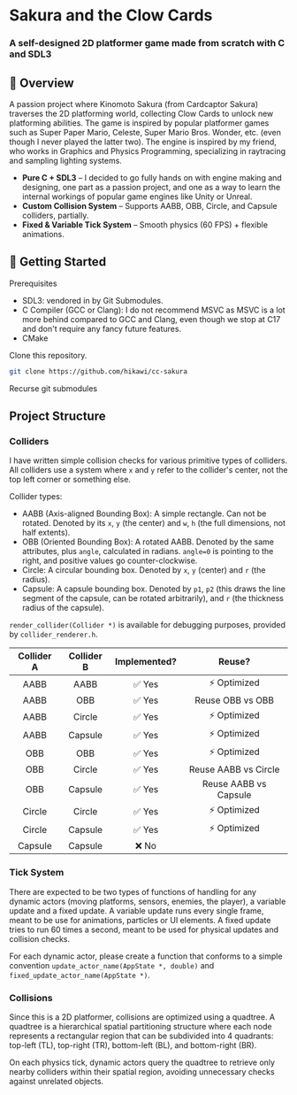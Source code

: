 # Sakura and the Clow Cards

### A self-designed 2D platformer game made from scratch with C and SDL3

## 📖 Overview

A passion project where Kinomoto Sakura (from Cardcaptor Sakura) traverses the 2D platforming world, collecting Clow Cards to unlock new platforming abilities. The game is inspired by popular platformer games such as Super Paper Mario, Celeste, Super Mario Bros. Wonder, etc. (even though I never played the latter two). The engine is inspired by my friend, who works in Graphics and Physics Programming, specializing in raytracing and sampling lighting systems.

- **Pure C + SDL3** – I decided to go fully hands on with engine making and designing, one part as a passion project, and one as a way to learn the internal workings of popular game engines like Unity or Unreal.
- **Custom Collision System** – Supports AABB, OBB, Circle, and Capsule colliders, partially.
- **Fixed & Variable Tick System** – Smooth physics (60 FPS) + flexible animations.

## 🚀 Getting Started

Prerequisites

- SDL3: vendored in by Git Submodules.
- C Compiler (GCC or Clang): I do not recommend MSVC as MSVC is a lot more behind compared to GCC and Clang, even though we stop at C17 and don't require any fancy future features.
- CMake

Clone this repository.

```bash
git clone https://github.com/hikawi/cc-sakura
```

Recurse git submodules

## Project Structure

### Colliders

I have written simple collision checks for various primitive types of colliders. All colliders use a system where `x` and `y` refer to the collider's center, not the top left corner or something else.

Collider types:

- AABB (Axis-aligned Bounding Box): A simple rectangle. Can not be rotated. Denoted by its `x`, `y` (the center) and `w`, `h` (the full dimensions, not half extents).
- OBB (Oriented Bounding Box): A rotated AABB. Denoted by the same attributes, plus `angle`, calculated in radians. `angle=0` is pointing to the right, and positive values go counter-clockwise.
- Circle: A circular bounding box. Denoted by `x`, `y` (center) and `r` (the radius).
- Capsule: A capsule bounding box. Denoted by `p1`, `p2` (this draws the line segment of the capsule, can be rotated arbitrarily), and `r` (the thickness radius of the capsule).

`render_collider(Collider *)` is available for debugging purposes, provided by `collider_renderer.h`.

| Collider A | Collider B | Implemented? |        Reuse?         |
| :--------: | :--------: | :----------: | :-------------------: |
|    AABB    |    AABB    |    ✅ Yes    |     ⚡ Optimized      |
|    AABB    |    OBB     |    ✅ Yes    |   Reuse OBB vs OBB    |
|    AABB    |   Circle   |    ✅ Yes    |     ⚡ Optimized      |
|    AABB    |  Capsule   |    ✅ Yes    |     ⚡ Optimized      |
|    OBB     |    OBB     |    ✅ Yes    |     ⚡ Optimized      |
|    OBB     |   Circle   |    ✅ Yes    | Reuse AABB vs Circle  |
|    OBB     |  Capsule   |    ✅ Yes    | Reuse AABB vs Capsule |
|   Circle   |   Circle   |    ✅ Yes    |     ⚡ Optimized      |
|   Circle   |  Capsule   |    ✅ Yes    |     ⚡ Optimized      |
|  Capsule   |  Capsule   |    ❌ No     |                       |

### Tick System

There are expected to be two types of functions of handling for any dynamic actors (moving platforms, sensors, enemies, the player), a variable update and a fixed update. A variable update runs every single frame, meant to be use for animations, particles or UI elements. A fixed update tries to run 60 times a second, meant to be used for physical updates and collision checks.

For each dynamic actor, please create a function that conforms to a simple convention `update_actor_name(AppState *, double)` and `fixed_update_actor_name(AppState *)`.

### Collisions

Since this is a 2D platformer, collisions are optimized using a quadtree. A quadtree is a hierarchical spatial partitioning structure where each node represents a rectangular region that can be subdivided into 4 quadrants: top-left (TL), top-right (TR), bottom-left (BL), and bottom-right (BR).

On each physics tick, dynamic actors query the quadtree to retrieve only nearby colliders within their spatial region, avoiding unnecessary checks against unrelated objects.
